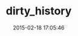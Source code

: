 ---
layout: post
title:  "dirty_history"
repo:   "GAV1N/dirty_history"
date:   2015-02-18 17:05:46
gemurl: http://github.com/GAV1N/dirty_history
---